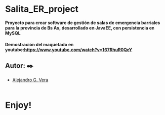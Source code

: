 # Salita_ER_project
__Proyecto para crear software de gestión de salas de emergencia barriales  para la provincia de Bs As, desarrollado en JavaEE, con persistencia en MySQL__

#### Demostración del maquetado en youtube:https://www.youtube.com/watch?v=167RhuR0QcY

## Autor: ✒️
* [Alejandro G. Vera](https://linkedin.com/in/alejandro-gonzalo-vera/)
<br/></br>
# Enjoy!
